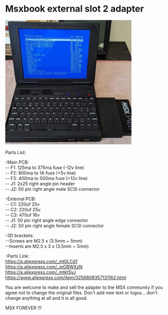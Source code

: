 # Msxbook external slot 2 adapter

![](Pictures/external_slot.jpg)

Parts List:

-Main PCB:\
-- F1: 125ma to 375ma fuse (-12v line)\
-- F2: 800ma to 1A fuse (+5v line)\
-- F3: 400ma to 500ma fuse (+12v line)\
-- J1: 2x25 right angle pin header\
-- J2: 50 pin right angle male SCSI connector

-External PCB:\
-- C1: 220uf 25v\
-- C2: 220uf 25v\
-- C3: 470uf 16v\
-- J1: 50 pin right angle edge connector\
-- J2: 50 pin right angle female SCSI connector

-3D brackets:\
--Screws are M2.5 x (3.5mm ~ 5mm)\
--Inserts are M2.5 x 3 x (3.5mm ~ 5mm)

-Parts Link:\
https://a.aliexpress.com/_mt0LCd1 \
https://a.aliexpress.com/_mOBWXzN \
https://a.aliexpress.com/_mtktSyJ \
https://www.aliexpress.com/item/3256808357131162.html 



You are welcome to make and sell the adapter to the MSX community if you agree not to change the original files. 
Don't add new text or logos... don't change anything at all and it is all good.

MSX FOREVER !!!
